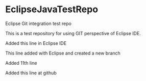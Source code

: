 # EclipseJavaTestRepo

Eclipse Git integration test repo

This is a test repository for using GIT perspective of Eclipse IDE.

Added this line in Eclipse IDE

This line added with Eclipse and created a new branch

Added 11th line

Added this line at github 
